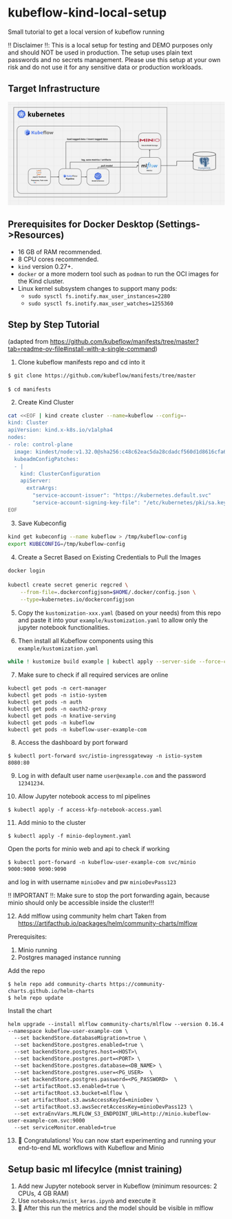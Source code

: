 # kubeflow-kind-local-setup
Small tutorial to get a local version of kubeflow running

‼️ Disclaimer ‼️: This is a local setup for testing and DEMO purposes only and should NOT be used in production. The setup uses plain text passwords and no secrets management. Please use this setup at your own risk and do not use it for any sensitive data or production workloads.

## Target Infrastructure
![alt text](infrastructure.png "Infrastructure")

## Prerequisites for Docker Desktop (Settings->Resources)
- 16 GB of RAM recommended.
- 8 CPU cores recommended.
- `kind` version 0.27+.
- `docker` or a more modern tool such as `podman` to run the OCI images for the Kind cluster.
- Linux kernel subsystem changes to support many pods:
    - `sudo sysctl fs.inotify.max_user_instances=2280`
    - `sudo sysctl fs.inotify.max_user_watches=1255360`
 
## Step by Step Tutorial
(adapted from https://github.com/kubeflow/manifests/tree/master?tab=readme-ov-file#install-with-a-single-command)

1. Clone kubeflow manifests repo and cd into it
```
$ git clone https://github.com/kubeflow/manifests/tree/master

$ cd manifests
```

2. Create Kind Cluster
```sh
cat <<EOF | kind create cluster --name=kubeflow --config=-
kind: Cluster
apiVersion: kind.x-k8s.io/v1alpha4
nodes:
- role: control-plane
  image: kindest/node:v1.32.0@sha256:c48c62eac5da28cdadcf560d1d8616cfa6783b58f0d94cf63ad1bf49600cb027
  kubeadmConfigPatches:
  - |
    kind: ClusterConfiguration
    apiServer:
      extraArgs:
        "service-account-issuer": "https://kubernetes.default.svc"
        "service-account-signing-key-file": "/etc/kubernetes/pki/sa.key"
EOF
```

3. Save Kubeconfig
```sh
kind get kubeconfig --name kubeflow > /tmp/kubeflow-config
export KUBECONFIG=/tmp/kubeflow-config
```

4. Create a Secret Based on Existing Credentials to Pull the Images
```sh
docker login

kubectl create secret generic regcred \
    --from-file=.dockerconfigjson=$HOME/.docker/config.json \
    --type=kubernetes.io/dockerconfigjson
```

5. Copy the `kustomization-xxx.yaml` (based on your needs) from this repo and paste it into your `example/kustomization.yaml` to allow only the jupyter notebook functionalities.


6. Then install all Kubeflow components using this `example/kustomization.yaml`
```sh
while ! kustomize build example | kubectl apply --server-side --force-conflicts -f -; do echo "Retrying to apply resources"; sleep 20; done
```

7. Make sure to check if all required services are online
```
kubectl get pods -n cert-manager
kubectl get pods -n istio-system
kubectl get pods -n auth
kubectl get pods -n oauth2-proxy
kubectl get pods -n knative-serving
kubectl get pods -n kubeflow
kubectl get pods -n kubeflow-user-example-com
```

8. Access the dashboard by port forward
```
$ kubectl port-forward svc/istio-ingressgateway -n istio-system 8080:80
```

9. Log in with default user name `user@example.com` and the password `12341234`.

10. Allow Jupyter notebook access to ml pipelines
```
$ kubectl apply -f access-kfp-notebook-access.yaml
```

11. Add minio to the cluster

```
$ kubectl apply -f minio-deployment.yaml
```

Open the ports for minio web and api to check if working
```
$ kubectl port-forward -n kubeflow-user-example-com svc/minio 9000:9000 9090:9090
```
and log in with username `minioDev` and pw `minioDevPass123` 

‼️ IMPORTANT ‼️: Make sure to stop the port forwarding again, because minio should only be accessible inside the cluster!!!

12. Add mlflow using community helm chart
Taken from https://artifacthub.io/packages/helm/community-charts/mlflow

Prerequisites:
1. Minio running
2. Postgres managed instance running

Add the repo
```
$ helm repo add community-charts https://community-charts.github.io/helm-charts
$ helm repo update
````

Install the chart
```
helm upgrade --install mlflow community-charts/mlflow --version 0.16.4 --namespace kubeflow-user-example-com \
  --set backendStore.databaseMigration=true \
  --set backendStore.postgres.enabled=true \
  --set backendStore.postgres.host=<HOST>\
  --set backendStore.postgres.port=<PORT> \
  --set backendStore.postgres.database=<DB_NAME> \
  --set backendStore.postgres.user=<PG_USER>  \
  --set backendStore.postgres.password=<PG_PASSWORD>  \
  --set artifactRoot.s3.enabled=true \
  --set artifactRoot.s3.bucket=mlflow \
  --set artifactRoot.s3.awsAccessKeyId=minioDev \
  --set artifactRoot.s3.awsSecretAccessKey=minioDevPass123 \
  --set extraEnvVars.MLFLOW_S3_ENDPOINT_URL=http://minio.kubeflow-user-example-com.svc:9000 
  --set serviceMonitor.enabled=true 
```

13. 🎉 Congratulations! You can now start experimenting and running your end-to-end ML workflows with Kubeflow and Minio



## Setup basic ml lifecylce (mnist training)


1. Add new Jupyter notebook server in Kubeflow (minimum resources: 2 CPUs, 4 GB RAM)
2. Use `notebooks/mnist_keras.ipynb` and execute it
3. 🎉 After this run the metrics and the model should be visible in mlflow